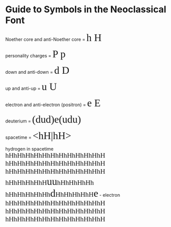 <style>
@font-face {
  font-family: 'neoclassical';
  src: url('output/neoclassical.ttf') format('truetype');
}
</style>

# Guide to Symbols in the Neoclassical Font

Noether core and anti-Noether core = <span style="font-family: 'neoclassical'; font-size: 24pt;">h H</span>

personality charges = <span style="font-family: 'neoclassical'; font-size: 24pt;">P p</span>

down and anti-down = <span style="font-family: 'neoclassical'; font-size: 24pt;">d D</span>

up and anti-up = <span style="font-family: 'neoclassical'; font-size: 24pt;">u U</span>

electron and anti-electron (positron) = <span style="font-family: 'neoclassical'; font-size: 24pt;">e E</span>

deuterium = <span style="font-family: 'neoclassical'; font-size: 24pt;">(dud)e(udu)</span>

spacetime = <span style="font-family: 'neoclassical'; font-size: 24pt;">&lt;hH|hH&gt;</span>


hydrogen in spacetime<br>
<span style="font-family: 'neoclassical'; font-size: 16pt;">hHhHhHhHhHhHhHhHhHhHhHhH</span><br>
<span style="font-family: 'neoclassical'; font-size: 16pt;">hHhHhHhHhHhHhHhHhHhHhHhH</span><br>
<span style="font-family: 'neoclassical'; font-size: 16pt;">hHhHhHhHhHhHhHhHhHhHhHhH</span><br>
<span style="font-family: 'neoclassical'; font-size: 16pt;">hHhHhHhHhH</span><span style="font-family: 'neoclassical'; font-size: 24pt;">uu</span><span style="font-family: 'neoclassical'; font-size: 16pt;">hHhHhHhHh</span><br>
<span style="font-family: 'neoclassical'; font-size: 16pt;">hHhHhHhHhHh</span><span style="font-family: 'neoclassical'; font-size: 24pt;">d</span><span style="font-family: 'neoclassical'; font-size: 16pt;">HhHhHhHhH</span><span style="font-family: 'neoclassical'; font-size: 24pt;">e</span> - electron<br>
<span style="font-family: 'neoclassical'; font-size: 16pt;">hHhHhHhHhHhHhHhHhHhHhHhH</span><br>
<span style="font-family: 'neoclassical'; font-size: 16pt;">hHhHhHhHhHhHhHhHhHhHhHhH</span><br>
<span style="font-family: 'neoclassical'; font-size: 16pt;">hHhHhHhHhHhHhHhHhHhHhHhH</span><br>




